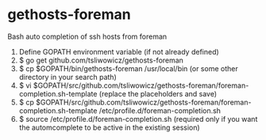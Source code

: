 gethosts-foreman
================

Bash auto completion of ssh hosts from foreman

 1. Define GOPATH environment variable (if not already defined)
 1. $ go get github.com/tsliwowicz/gethosts-foreman
 1. $ cp $GOPATH/bin/gethosts-foreman /usr/local/bin (or some other directory in your search path)
 1. $ vi $GOPATH/src/github.com/tsliwowicz/gethosts-foreman/foreman-completion.sh-template (replace the placeholders and save)
 1. $ cp $GOPATH/src/github.com/tsliwowicz/gethosts-foreman/foreman-completion.sh-template /etc/profile.d/foreman-completion.sh
 1. $ source /etc/profile.d/foreman-completion.sh (required only if you want the automcomplete to be active in the existing session)
 
 
